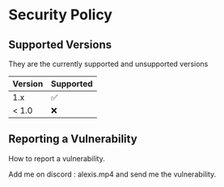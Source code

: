# Security Policy

## Supported Versions

They are the currently supported and unsupported versions

| Version | Supported          |
| ------- | ------------------ |
|   1.x   | :white_check_mark: |
| < 1.0   | :x:                |

## Reporting a Vulnerability

How to report a vulnerability.

Add me on discord : alexis.mp4 and send me the vulnerability.
